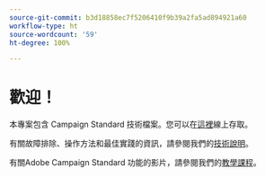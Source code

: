 ```yaml
---
source-git-commit: b3d18858ec7f5206410f9b39a2fa5ad894921a60
workflow-type: ht
source-wordcount: '59'
ht-degree: 100%

---
```

# 歡迎！

本專案包含 Campaign Standard 技術檔案。您可以在[這裡](https://experienceleague.adobe.com/docs/campaign-standard/using/campaign-standard-home.html?lang=zh-Hant)線上存取。

有關故障排除、操作方法和最佳實踐的資訊，請參閱我們的[技術說明](https://helpx.adobe.com/tw/campaign/kb/acs-article-list.html)。

有關Adobe Campaign Standard 功能的影片，請參閱我們的[教學課程](https://experienceleague.adobe.com/docs/campaign-learn/campaign-standard-tutorials/overview.html?lang=zh-Hant)。
